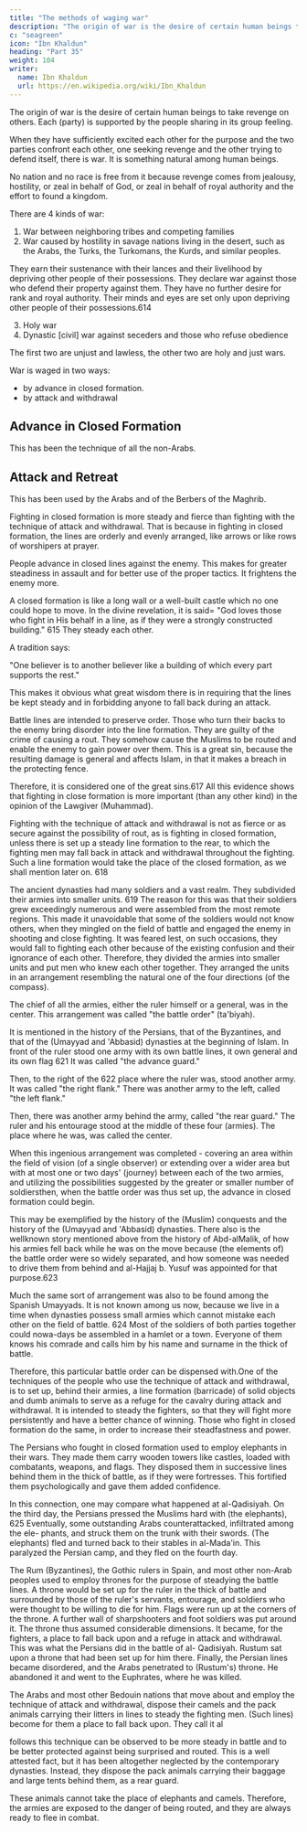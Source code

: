 ```yaml
---
title: "The methods of waging war"
description: "The origin of war is the desire of certain human beings to take revenge on others. Each (party) is supported by the people sharing in its group feeling"
c: "seagreen"
icon: "Ibn Khaldun"
heading: "Part 35"
weight: 104
writer:
  name: Ibn Khaldun
  url: https://en.wikipedia.org/wiki/Ibn_Khaldun
---
```





<!-- ## 35. The methods of waging war practiced by the various nations -->

<!-- Wars and different kinds of fighting have always occurred in the world since God created it.  -->

The origin of war is the desire of certain human beings to take revenge on others. Each (party) is supported by the people sharing in its group feeling. 

When they have sufficiently excited each other for the purpose and the two parties confront each other, one seeking revenge and the other trying to defend itself, there is war. It is something natural among human beings. 

No nation and no race is free from it because revenge comes from jealousy, hostility, or zeal in behalf of God, or zeal in behalf of royal authority and the effort to found a kingdom.

There are 4 kinds of war:

1. War between neighboring tribes and competing families
2. War caused by hostility in savage nations living in the desert, such as the Arabs, the Turks, the Turkomans, the Kurds, and similar peoples. 

They earn their sustenance with their lances and their livelihood by depriving other people of their possessions. They declare war against those who defend their property against them. They have no further desire for rank and royal authority. Their minds and eyes are set only upon depriving other people of their possessions.614

3. Holy war 
4. Dynastic [civil] war against seceders and those who refuse obedience

The first two are unjust and lawless, the other two are holy and just wars.


War is waged in two ways:
- by advance in closed formation.
- by attack and withdrawal


## Advance in Closed Formation 

This has been the technique of all the non-Arabs. 


## Attack and Retreat

This has been used by the Arabs and of the Berbers of the Maghrib.

Fighting in closed formation is more steady and fierce than fighting with the technique of attack and withdrawal. That is because in fighting in closed formation, the lines are orderly and evenly arranged, like arrows or like rows of worshipers at prayer. 

People advance in closed lines against the enemy. This makes for greater steadiness in assault and for better use of the proper tactics. It frightens the enemy more. 

A closed formation is like a long wall or a well-built castle which no one  could hope to move. In the divine revelation, it is said= "God loves those who fight in His behalf in a line, as if they were a strongly constructed building." 615  They steady each other. 

A tradition says:

"One believer is to another believer like a building of which every part supports the rest." <!-- 616  -->

This makes it obvious what great wisdom there is in requiring that the lines be kept steady and in forbidding anyone to fall back during an attack. 

Battle lines are intended to preserve order. Those who turn their backs to the enemy bring disorder into the line formation. They are guilty of the crime of causing a rout. They somehow cause the Muslims to be routed and enable the enemy to gain power over them. This is a great sin, because the resulting damage is general and affects Islam, in that it makes a breach in the protecting fence.

Therefore, it is considered one of the great sins.617 All this evidence shows that fighting in close
formation is more important (than any other kind) in the opinion of the Lawgiver (Muhammad).

Fighting with the technique of attack and withdrawal is not as fierce or as secure against the possibility of rout, as is fighting in closed formation, unless there is set up a steady line formation to the rear, to which the fighting men may fall back in attack and withdrawal throughout the fighting. Such a line formation would take the place of the closed formation, as we shall mention later on. 618 

The ancient dynasties had many soldiers and a vast realm. They subdivided
their armies into smaller units. 619 The reason for this was that their soldiers grew
exceedingly numerous and were assembled from the most remote regions. This made it unavoidable that some of the soldiers would not know others, when they mingled on the field of battle and engaged the enemy in shooting and close fighting.
It was feared lest, on such occasions, they would fall to fighting each other because
of the existing confusion and their ignorance of each other. Therefore, they divided
the armies into smaller units and put men who knew each other together. They
arranged the units in an arrangement resembling the natural one of the four
directions (of the compass). 

The chief of all the armies, either the ruler himself or a general, was in the center. <!-- 620 --> This arrangement was called "the battle order" (ta'biyah). 

It is mentioned in the history of the Persians, that of the Byzantines, and that of the (Umayyad and 'Abbasid) dynasties at the beginning of Islam. In front of the ruler stood one army with its own battle lines, it own general and its own flag
621 It was called "the advance guard." 

Then, to the right of the 622 place where the ruler was, stood another army. It was called "the right flank." There was another army to the left, called "the left flank." 

Then, there was another army behind the army, called "the rear guard." The ruler and his entourage stood at the middle of these four (armies). The place where he was, was called the center. 

When this ingenious arrangement was completed - covering an area within the field of vision
(of a single observer) or extending over a wider area but with at most one or two
days' (journey) between each of the two armies, and utilizing the possibilities
suggested by the greater or smaller number of soldiersthen, when the battle order
was thus set up, the advance in closed formation could begin. 

This may be exemplified by the history of the (Muslim) conquests and the history of the
(Umayyad and 'Abbasid) dynasties. There also is the wellknown story mentioned above from the history of Abd-alMalik, of how his armies fell back while he was on the move because (the elements of) the battle order were so widely separated, and
how someone was needed to drive them from behind and al-Hajjaj b. Yusuf was appointed for that purpose.623

Much the same sort of arrangement was also to be found among the Spanish Umayyads. It is not known among us now, because we live in a time when dynasties possess small armies which cannot mistake each other on the field of battle. 624 Most
of the soldiers of both parties together could nowa-days be assembled in a hamlet or
a town. Everyone of them knows his comrade and calls him by his name and
surname in the thick of battle. 

Therefore, this particular battle order can be dispensed with.One of the techniques of the people who use the technique of attack and
withdrawal, is to set up, behind their armies, a line formation (barricade) of solid
objects and dumb animals to serve as a refuge for the cavalry during attack and
withdrawal. It is intended to steady the fighters, so that they will fight more
persistently and have a better chance of winning.
Those who fight in closed formation do the same, in order to increase their
steadfastness and power. 

The Persians who fought in closed formation used to employ elephants in their wars. They made them carry wooden towers like castles, loaded with combatants, weapons, and flags. They disposed them in successive lines
behind them in the thick of battle, as if they were fortresses. This fortified them
psychologically and gave them added confidence.

In this connection, one may compare what happened at al-Qadisiyah. On the
third day, the Persians pressed the Muslims hard with (the elephants), 625
Eventually, some outstanding Arabs counterattacked, infiltrated among the ele-
phants, and struck them on the trunk with their swords. (The elephants) fled and
turned back to their stables in al-Mada'in. This paralyzed the Persian camp, and they
fled on the fourth day.

The Rum (Byzantines), the Gothic rulers in Spain, and most other non-Arab
peoples used to employ thrones for the purpose of steadying the battle lines. A
throne would be set up for the ruler in the thick of battle and surrounded by those of
the ruler's servants, entourage, and soldiers who were thought to be willing to die
for him. Flags were run up at the corners of the throne. A further wall of
sharpshooters and foot soldiers was put around it. The throne thus assumed
considerable dimensions. It became, for the fighters, a place to fall back upon and a
refuge in attack and withdrawal. This was what the Persians did in the battle of al-
Qadisiyah. Rustum sat upon a throne that had been set up for him there. Finally, the
Persian lines became disordered, and the Arabs penetrated to (Rustum's) throne. He
abandoned it and went to the Euphrates, where he was killed.

The Arabs and most other Bedouin nations that move about and employ the technique of attack and withdrawal, dispose their camels and the pack animals carrying their litters in lines to steady the fighting men. (Such lines) become for
them a place to fall back upon. They call it al

follows this technique can be observed to be more steady in battle and to be better
protected against being surprised and routed. This is a well attested fact, but it has
been altogether neglected by the contemporary dynasties. Instead, they dispose the
pack animals carrying their baggage and large tents behind them, as a rear guard.

These animals cannot take the place of elephants and camels. Therefore, the armies are exposed to the danger of being routed, and they are always ready to flee in combat.


